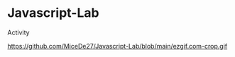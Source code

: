 # Javascript-Lab
Activity 

https://github.com/MiceDe27/Javascript-Lab/blob/main/ezgif.com-crop.gif
